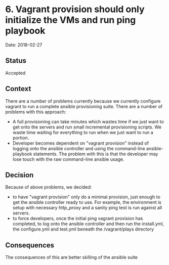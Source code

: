 # 6. Vagrant provision should only initialize the VMs and run ping playbook

Date: 2018-02-27

## Status

Accepted

## Context

There are a number of problems currently because we currently configure vagrant to run a complete ansible provisioning suite. There are a number of problems with this approach:

* A full provisioning can take minutes which wastes time if we just want to get onto the servers and run small incremental provisioning scripts.  We waste time waiting for everything to run when we just want to run a portion.
* Developer becomes dependent on "vagrant provision" instead of logging onto the ansible controller and using the command-line ansible-playbook statements.  The problem with this is that the developer may lose touch with the raw command-line ansible usage.

## Decision

Because of above problems, we decided:

* to have "vagrant provision" only do a minimal provision, just enough to get the ansible controller ready to use.  For example, the environment is setup with necessary http_proxy and a sanity ping test is run against all servers.
* to force developers, once the initial ping vagrant provision has completed, to log onto the ansible controller and then run the install.yml, the configure.yml and test.yml beneath the /vagrant/plays directory

## Consequences

The consequences of this are better skilling of the ansible suite
